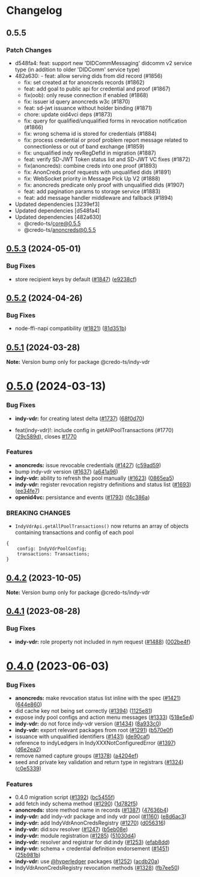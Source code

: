 # Changelog

## 0.5.5

### Patch Changes

- d548fa4: feat: support new 'DIDCommMessaging' didcomm v2 service type (in addition to older 'DIDComm' service type)
- 482a630: - feat: allow serving dids from did record (#1856)
  - fix: set created at for anoncreds records (#1862)
  - feat: add goal to public api for credential and proof (#1867)
  - fix(oob): only reuse connection if enabled (#1868)
  - fix: issuer id query anoncreds w3c (#1870)
  - feat: sd-jwt issuance without holder binding (#1871)
  - chore: update oid4vci deps (#1873)
  - fix: query for qualified/unqualified forms in revocation notification (#1866)
  - fix: wrong schema id is stored for credentials (#1884)
  - fix: process credential or proof problem report message related to connectionless or out of band exchange (#1859)
  - fix: unqualified indy revRegDefId in migration (#1887)
  - feat: verify SD-JWT Token status list and SD-JWT VC fixes (#1872)
  - fix(anoncreds): combine creds into one proof (#1893)
  - fix: AnonCreds proof requests with unqualified dids (#1891)
  - fix: WebSocket priority in Message Pick Up V2 (#1888)
  - fix: anoncreds predicate only proof with unqualified dids (#1907)
  - feat: add pagination params to storage service (#1883)
  - feat: add message handler middleware and fallback (#1894)
- Updated dependencies [3239ef3]
- Updated dependencies [d548fa4]
- Updated dependencies [482a630]
  - @credo-ts/core@0.5.5
  - @credo-ts/anoncreds@0.5.5

## [0.5.3](https://github.com/openwallet-foundation/credo-ts/compare/v0.5.2...v0.5.3) (2024-05-01)

### Bug Fixes

- store recipient keys by default ([#1847](https://github.com/openwallet-foundation/credo-ts/issues/1847)) ([e9238cf](https://github.com/openwallet-foundation/credo-ts/commit/e9238cfde4d76c5b927f6f76b3529d4c80808a3a))

## [0.5.2](https://github.com/openwallet-foundation/credo-ts/compare/v0.5.1...v0.5.2) (2024-04-26)

### Bug Fixes

- node-ffi-napi compatibility ([#1821](https://github.com/openwallet-foundation/credo-ts/issues/1821)) ([81d351b](https://github.com/openwallet-foundation/credo-ts/commit/81d351bc9d4d508ebfac9e7f2b2f10276ab1404a))

## [0.5.1](https://github.com/openwallet-foundation/credo-ts/compare/v0.5.0...v0.5.1) (2024-03-28)

**Note:** Version bump only for package @credo-ts/indy-vdr

# [0.5.0](https://github.com/openwallet-foundation/credo-ts/compare/v0.4.2...v0.5.0) (2024-03-13)

### Bug Fixes

- **indy-vdr:** for creating latest delta ([#1737](https://github.com/openwallet-foundation/credo-ts/issues/1737)) ([68f0d70](https://github.com/openwallet-foundation/credo-ts/commit/68f0d70b9fd2b7acc8b6120b23b65144c93af391))

- feat(indy-vdr)!: include config in getAllPoolTransactions (#1770) ([29c589d](https://github.com/openwallet-foundation/credo-ts/commit/29c589dd2f5b6da0a6bed129b5f733851785ccba)), closes [#1770](https://github.com/openwallet-foundation/credo-ts/issues/1770)

### Features

- **anoncreds:** issue revocable credentials ([#1427](https://github.com/openwallet-foundation/credo-ts/issues/1427)) ([c59ad59](https://github.com/openwallet-foundation/credo-ts/commit/c59ad59fbe63b6d3760d19030e0f95fb2ea8488a))
- bump indy-vdr version ([#1637](https://github.com/openwallet-foundation/credo-ts/issues/1637)) ([a641a96](https://github.com/openwallet-foundation/credo-ts/commit/a641a9699b7816825a88f2c883c9e65aaa4c0f87))
- **indy-vdr:** ability to refresh the pool manually ([#1623](https://github.com/openwallet-foundation/credo-ts/issues/1623)) ([0865ea5](https://github.com/openwallet-foundation/credo-ts/commit/0865ea52fb99103fba0cc71cb118f0eb3fb909e4))
- **indy-vdr:** register revocation registry definitions and status list ([#1693](https://github.com/openwallet-foundation/credo-ts/issues/1693)) ([ee34fe7](https://github.com/openwallet-foundation/credo-ts/commit/ee34fe71780a0787db96e28575eeedce3b4704bd))
- **openid4vc:** persistance and events ([#1793](https://github.com/openwallet-foundation/credo-ts/issues/1793)) ([f4c386a](https://github.com/openwallet-foundation/credo-ts/commit/f4c386a6ccf8adb829cad30b81d524e6ffddb029))

### BREAKING CHANGES

- `IndyVdrApi.getAllPoolTransactions()` now returns an array of objects containing transactions and config of each pool

```
{
    config: IndyVdrPoolConfig;
    transactions: Transactions;
}
```

## [0.4.2](https://github.com/hyperledger/aries-framework-javascript/compare/v0.4.1...v0.4.2) (2023-10-05)

**Note:** Version bump only for package @credo-ts/indy-vdr

## [0.4.1](https://github.com/hyperledger/aries-framework-javascript/compare/v0.4.0...v0.4.1) (2023-08-28)

### Bug Fixes

- **indy-vdr:** role property not included in nym request ([#1488](https://github.com/hyperledger/aries-framework-javascript/issues/1488)) ([002be4f](https://github.com/hyperledger/aries-framework-javascript/commit/002be4f578729aed1c8ae337f3d2eeecce9e3725))

# [0.4.0](https://github.com/hyperledger/aries-framework-javascript/compare/v0.3.3...v0.4.0) (2023-06-03)

### Bug Fixes

- **anoncreds:** make revocation status list inline with the spec ([#1421](https://github.com/hyperledger/aries-framework-javascript/issues/1421)) ([644e860](https://github.com/hyperledger/aries-framework-javascript/commit/644e860a05f40166e26c497a2e8619c9a38df11d))
- did cache key not being set correctly ([#1394](https://github.com/hyperledger/aries-framework-javascript/issues/1394)) ([1125e81](https://github.com/hyperledger/aries-framework-javascript/commit/1125e81962ffa752bf40fa8f7f4226e186f22013))
- expose indy pool configs and action menu messages ([#1333](https://github.com/hyperledger/aries-framework-javascript/issues/1333)) ([518e5e4](https://github.com/hyperledger/aries-framework-javascript/commit/518e5e4dfb59f9c0457bfd233409e9f4b3c429ee))
- **indy-vdr:** do not force indy-vdr version ([#1434](https://github.com/hyperledger/aries-framework-javascript/issues/1434)) ([8a933c0](https://github.com/hyperledger/aries-framework-javascript/commit/8a933c057e0c88870779bf8eb98b4684de4745de))
- **indy-vdr:** export relevant packages from root ([#1291](https://github.com/hyperledger/aries-framework-javascript/issues/1291)) ([b570e0f](https://github.com/hyperledger/aries-framework-javascript/commit/b570e0f923fc46adef3ce20ee76a683a867b85f4))
- issuance with unqualified identifiers ([#1431](https://github.com/hyperledger/aries-framework-javascript/issues/1431)) ([de90caf](https://github.com/hyperledger/aries-framework-javascript/commit/de90cafb8d12b7a940f881184cd745c4b5043cbc))
- reference to indyLedgers in IndyXXXNotConfiguredError ([#1397](https://github.com/hyperledger/aries-framework-javascript/issues/1397)) ([d6e2ea2](https://github.com/hyperledger/aries-framework-javascript/commit/d6e2ea2194a4860265fe299ef8ee4cb4799ab1a6))
- remove named capture groups ([#1378](https://github.com/hyperledger/aries-framework-javascript/issues/1378)) ([a4204ef](https://github.com/hyperledger/aries-framework-javascript/commit/a4204ef2db769de53d12f0d881d2c4422545c390))
- seed and private key validation and return type in registrars ([#1324](https://github.com/hyperledger/aries-framework-javascript/issues/1324)) ([c0e5339](https://github.com/hyperledger/aries-framework-javascript/commit/c0e5339edfa32df92f23fb9c920796b4b59adf52))

### Features

- 0.4.0 migration script ([#1392](https://github.com/hyperledger/aries-framework-javascript/issues/1392)) ([bc5455f](https://github.com/hyperledger/aries-framework-javascript/commit/bc5455f7b42612a2b85e504bc6ddd36283a42bfa))
- add fetch indy schema method ([#1290](https://github.com/hyperledger/aries-framework-javascript/issues/1290)) ([1d782f5](https://github.com/hyperledger/aries-framework-javascript/commit/1d782f54bbb4abfeb6b6db6cd4f7164501b6c3d9))
- **anoncreds:** store method name in records ([#1387](https://github.com/hyperledger/aries-framework-javascript/issues/1387)) ([47636b4](https://github.com/hyperledger/aries-framework-javascript/commit/47636b4a08ffbfa9a3f2a5a3c5aebda44f7d16c8))
- **indy-vdr:** add indy-vdr package and indy vdr pool ([#1160](https://github.com/hyperledger/aries-framework-javascript/issues/1160)) ([e8d6ac3](https://github.com/hyperledger/aries-framework-javascript/commit/e8d6ac31a8e18847d99d7998bd7658439e48875b))
- **indy-vdr:** add IndyVdrAnonCredsRegistry ([#1270](https://github.com/hyperledger/aries-framework-javascript/issues/1270)) ([d056316](https://github.com/hyperledger/aries-framework-javascript/commit/d056316712b5ee5c42a159816b5dda0b05ad84a8))
- **indy-vdr:** did:sov resolver ([#1247](https://github.com/hyperledger/aries-framework-javascript/issues/1247)) ([b5eb08e](https://github.com/hyperledger/aries-framework-javascript/commit/b5eb08e99d7ea61adefb8c6c0c5c99c6c1ba1597))
- **indy-vdr:** module registration ([#1285](https://github.com/hyperledger/aries-framework-javascript/issues/1285)) ([51030d4](https://github.com/hyperledger/aries-framework-javascript/commit/51030d43a7e3cca3da29c5add38e35f731576927))
- **indy-vdr:** resolver and registrar for did:indy ([#1253](https://github.com/hyperledger/aries-framework-javascript/issues/1253)) ([efab8dd](https://github.com/hyperledger/aries-framework-javascript/commit/efab8ddfc34e47a3f0ffe35b55fa5018a7e96544))
- **indy-vdr:** schema + credential definition endorsement ([#1451](https://github.com/hyperledger/aries-framework-javascript/issues/1451)) ([25b981b](https://github.com/hyperledger/aries-framework-javascript/commit/25b981b6e23d02409e90dabdccdccc8904d4e357))
- **indy-vdr:** use [@hyperledger](https://github.com/hyperledger) packages ([#1252](https://github.com/hyperledger/aries-framework-javascript/issues/1252)) ([acdb20a](https://github.com/hyperledger/aries-framework-javascript/commit/acdb20a79d038fb4163d281ee8de0ccb649fdc32))
- IndyVdrAnonCredsRegistry revocation methods ([#1328](https://github.com/hyperledger/aries-framework-javascript/issues/1328)) ([fb7ee50](https://github.com/hyperledger/aries-framework-javascript/commit/fb7ee5048c33d5335cd9f07cad3dffc60dee7376))
